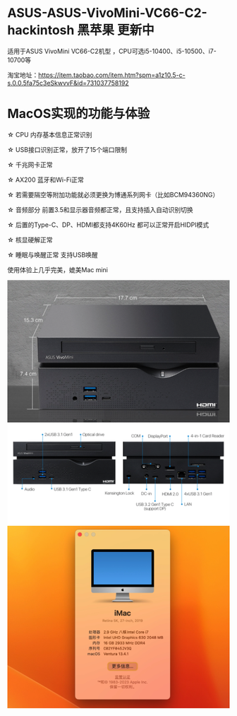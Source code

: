 # ASUS-ASUS-VivoMini-VC66-C2-hackintosh 黑苹果 更新中

适用于ASUS VivoMini VC66-C2机型 ，CPU可选i5-10400、i5-10500、i7-10700等

淘宝地址：https://item.taobao.com/item.htm?spm=a1z10.5-c-s.0.0.5fa75c3eSkwvvF&id=731037758192


# MacOS实现的功能与体验

☆ CPU 内存基本信息正常识别

☆ USB接口识别正常，放开了15个端口限制

☆ 千兆网卡正常

☆ AX200 蓝牙和Wi-Fi正常

☆ 若需要隔空等附加功能就必须更换为博通系列网卡（比如BCM94360NG）

☆ 音频部分 前置3.5和显示器音频都正常，且支持插入自动识别切换

☆ 后置的Type-C、DP、HDMI都支持4K60Hz 都可以正常开启HIDPI模式

☆ 核显硬解正常

☆ 睡眠与唤醒正常 支持USB唤醒 

使用体验上几乎完美，媲美Mac mini

![](https://github.com/Xmingbai/ASUS-ASUS-VivoMini-VC66-C2-hackintosh/blob/main/1.png)
![](https://github.com/Xmingbai/ASUS-ASUS-VivoMini-VC66-C2-hackintosh/blob/main/2.png)
![](https://github.com/Xmingbai/ASUS-ASUS-VivoMini-VC66-C2-hackintosh/blob/main/3.png)




